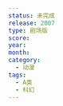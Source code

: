 ```yaml
---
status: 未完成
release: 2007
type: 剧场版
score:
year:
month:
category:
  - 动漫
tags:
  - A类
  - 科幻
---
```

